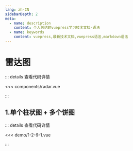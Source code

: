 ```yaml
---
lang: zh-CN
sidebarDepth: 2
meta:
  - name: description
    content: 个人总结的vuepress学习技术文档-语法
  - name: keywords
    content: vuepress,最新技术文档,vuepress语法,markdown语法
---
```


# 雷达图

::: details 查看代码详情

<<< components/radar.vue

:::

## 1.单个柱状图 + 多个饼图

  <Container url="http://localhost:8090/resume/?type=echarts&name=1-2-6-1.vue" />

::: details 查看代码详情

<<< demo/1-2-6-1.vue

:::
